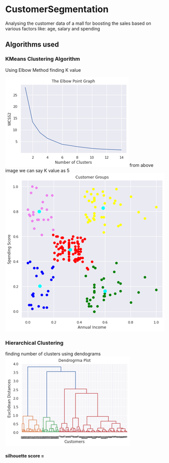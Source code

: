 # CustomerSegmentation
Analysing the customer data of a mall for boosting the sales based on various factors like: age, salary and spending

## Algorithms used
### KMeans Clustering Algorithm
Using Elbow Method finding K value</br>

![Elbow Method](https://github.com/SAURBH123/CustomerSegmentation/blob/main/Elbow.png)
from above image we can say K value as 5
![Clusters](https://github.com/SAURBH123/CustomerSegmentation/blob/main/KMeans.png)


### Hierarchical Clustering
finding number of clusters using dendograms
![Dendogram](https://github.com/SAURBH123/CustomerSegmentation/blob/main/dendogram.png)
#### silhouette score = 

